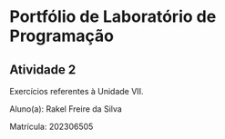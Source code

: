# Portfólio de Laboratório de Programação

## Atividade 2
Exercícios referentes à Unidade VII.

Aluno(a): Rakel Freire da Silva

Matrícula: 202306505
